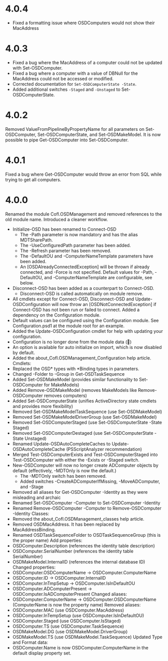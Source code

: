 # 4.0.4
- Fixed a formatting issue where OSDComputers would not show their MacAddress

# 4.0.3
- Fixed a bug where the MacAddress of a computer could not be updated with Set-OSDComputer.
- Fixed a bug where a computer with a value of DBNull for the MacAddress could not be accessed or modified.
- Corrected documentation for `Set-OSDComputerState -State`.
- Added additional switches `-Staged` and `-Unstaged` to Set-OSDComputerState.

# 4.0.2
Removed ValueFromPipelineByPropertyName for all parameters on Set-OSDComputer, Set-OSDComputerState, and Set-OSDMakeModel. It is now possible to pipe Get-OSDComputer into Set-OSDComputer.

# 4.0.1
Fixed a bug where Get-OSDComputer would throw an error from SQL while trying to get all computers.

# 4.0.0
Renamed the module Cofl.OSDManagement and removed references to the old module name.
Introduced a cleaner workflow.

 - Initialize-OSD has been renamed to Connect-OSD
   - The -Path parameter is now mandatory and has the alias MDTSharePath.
   - The -UseConfiguredPath parameter has been added.
   - The -Refresh parameter has been removed.
   - The -DefaultOU and -ComputerNameTemplate parameters have been added.
   - An [OSDAlreadyConnectedException] will be thrown if already connected, and -Force is not specified.
   Default values for -Path, -DefaultOU, and -ComputerNameTemplate are configurable, see below.
 - Disconnect-OSD has been added as a counterpart to Connect-OSD.
   - Disconnect-OSD is called automatically on module remove.
 - All cmdlets except for Connect-OSD, Disconnect-OSD and Update-OSDConfiguration will now throw an [OSDNotConnectedException] if Connect-OSD has not been run or failed to connect.
Added a dependency on the Configuration module.
 - Default values can be configured using the Configuration module. See Configuration.psd1 at the module root for an example.
 - Added the Update-OSDConfiguration cmdlet for help with updating your configuration.
 - Configuration is no longer done from the module data (🎉)
 - An option is available for auto initialize on import, which is now disabled by default.
 - Added the about_Cofl.OSDManagement_Configuration help article.
Cmdlets:
 - Replaced the OSD* types with *Binding types in parameters.
 - Changed -Folder to -Group in Get-OSDTaskSequence
 - Added Set-OSDMakeModel (provides similar functionality to Set-OSDComputer for MakeModels)
 - Added Remove-OSDMakeModel (removes MakeModels like Remove-OSDComputer removes computers)
 - Added Set-OSDComputerState (unifies ActiveDirectory state cmdlets and provides more flexibility)
 - Removed Set-OSDMakeModelTaskSequence (use Set-OSDMakeModel)
 - Removed Set-OSDMakeModelDriverGroup (use Set-OSDMakeModel)
 - Removed Set-OSDComputerStaged (use Set-OSDComputerState -State Staged)
 - Removed Set-OSDComputerDestaged (use Set-OSDComputerState -State Unstaged)
 - Renamed Update-OSDAutoCompleteCaches to Update-OSDAutoCompleteCache (PSScriptAnalyzer recommendation)
 - Merged Test-OSDComputerExists and Test-OSDComputerStaged into Test-OSDComputer with either the -Exists or -Staged switch.
 - New-OSDComputer will now no longer create ADComputer objects by default (effectively, -MDTOnly is now the default.)
   - The -MDTOnly switch has been removed.
   - Added switches -CreateADComputerIfMissing, -MoveADComputer, and -Stage
 - Removed all aliases for Get-OSDComputer -Identity as they were misleading and archaic
 - Renamed Set-OSDComputer -Computer to Set-OSDComputer -Identity
 - Renamed Remove-OSDComputer -Computer to Remove-OSDComputer -Identity
Classes:
 - Removed the about_Cofl.OSDManagement_classes help article.
 - Removed OSDMacAddress. It has been replaced by MacAddressBinding.
 - Renamed OSDTaskSequenceFolder to OSDTaskSequenceGroup (this is the proper name)
Add properties:
 - OSDComputer.Description (references the identity table description)
 - OSDComputer.SerialNumber (references the identity table SerialNumber)
 - OSDMakeModel.InternalID (references the internal database ID)
Changed properties:
 - OSDComputer.OSDComputerName -> OSDComputer.ComputerName
 - OSDComputer.ID -> OSDComputer.InternalID
 - OSDComputer.InTmpSetup -> OSDComputer.IsInDefaultOU
 - OSDComputer.ADComputerPresent -> OSDComputer.IsADComputerPresent
Changed aliases:
 - OSDComputer.ComputerName -> OSDComputer.OSDComputerName (ComputerName is now the property name)
Removed aliases:
 - OSDComputer.MAC (use OSDComputer.MacAddress)
 - OSDComputer.InTempSetup (use OSDComputer.IsInDefaultOU)
 - OSDComputer.Staged (use OSDComputer.IsStaged)
 - OSDComputer.TS (use OSDComputer.TaskSequence)
 - OSDMakeModel.DG (use OSDMakeModel.DriverGroup)
 - OSDMakeModel.TS (use OSDMakeModel.TaskSequence)
Updated Type and Format data:
 - OSDComputer.Name is now OSDComputer.ComputerName in the default display property set.
